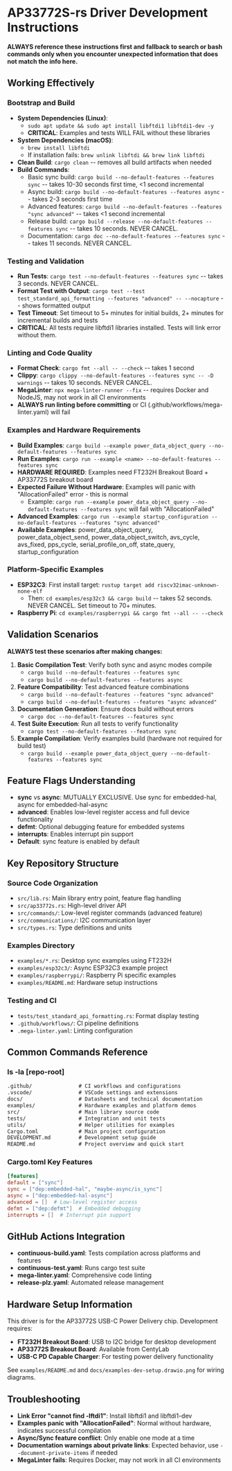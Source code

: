 # AP33772S-rs Driver Development Instructions

**ALWAYS reference these instructions first and fallback to search or bash commands only when you encounter unexpected information that does not match the info here.**

## Working Effectively

### Bootstrap and Build

- **System Dependencies (Linux)**:
  - `sudo apt update && sudo apt install libftdi1 libftdi1-dev -y`
  - **CRITICAL**: Examples and tests WILL FAIL without these libraries
- **System Dependencies (macOS)**:
  - `brew install libftdi`
  - If installation fails: `brew unlink libftdi && brew link libftdi`
- **Clean Build**: `cargo clean` -- removes all build artifacts when needed
- **Build Commands**:
  - Basic sync build: `cargo build --no-default-features --features sync` -- takes 10-30 seconds first time, <1 second incremental
  - Async build: `cargo build --no-default-features --features async` -- takes 2-3 seconds first time
  - Advanced features: `cargo build --no-default-features --features "sync advanced"` -- takes <1 second incremental
  - Release build: `cargo build --release --no-default-features --features sync` -- takes 10 seconds. NEVER CANCEL.
  - Documentation: `cargo doc --no-default-features --features sync` -- takes 11 seconds. NEVER CANCEL.

### Testing and Validation

- **Run Tests**: `cargo test --no-default-features --features sync` -- takes 3 seconds. NEVER CANCEL.
- **Format Test with Output**: `cargo test --test test_standard_api_formatting --features "advanced" -- --nocapture` -- shows formatted output
- **Test Timeout**: Set timeout to 5+ minutes for initial builds, 2+ minutes for incremental builds and tests
- **CRITICAL**: All tests require libftdi1 libraries installed. Tests will link error without them.

### Linting and Code Quality

- **Format Check**: `cargo fmt --all -- --check` -- takes 1 second
- **Clippy**: `cargo clippy --no-default-features --features sync -- -D warnings` -- takes 10 seconds. NEVER CANCEL.
- **MegaLinter**: `npx mega-linter-runner --fix` -- requires Docker and NodeJS, may not work in all CI environments
- **ALWAYS run linting before committing** or CI (.github/workflows/mega-linter.yaml) will fail

### Examples and Hardware Requirements

- **Build Examples**: `cargo build --example power_data_object_query --no-default-features --features sync`
- **Run Examples**: `cargo run --example <name> --no-default-features --features sync`
- **HARDWARE REQUIRED**: Examples need FT232H Breakout Board + AP33772S breakout board
- **Expected Failure Without Hardware**: Examples will panic with "AllocationFailed" error - this is normal
  - Example: `cargo run --example power_data_object_query --no-default-features --features sync` will fail with "AllocationFailed"
- **Advanced Examples**: `cargo run --example startup_configuration --no-default-features --features "sync advanced"`
- **Available Examples**: power_data_object_query, power_data_object_send, power_data_object_switch, avs_cycle, avs_fixed, pps_cycle, serial_profile_on_off, state_query, startup_configuration

### Platform-Specific Examples

- **ESP32C3**: First install target: `rustup target add riscv32imac-unknown-none-elf`
  - Then: `cd examples/esp32c3 && cargo build` -- takes 52 seconds. NEVER CANCEL. Set timeout to 70+ minutes.
- **Raspberry Pi**: `cd examples/raspberrypi && cargo fmt --all -- --check`

## Validation Scenarios

**ALWAYS test these scenarios after making changes:**

1. **Basic Compilation Test**: Verify both sync and async modes compile
   - `cargo build --no-default-features --features sync`
   - `cargo build --no-default-features --features async`
2. **Feature Compatibility**: Test advanced feature combinations
   - `cargo build --no-default-features --features "sync advanced"`
   - `cargo build --no-default-features --features "async advanced"`
3. **Documentation Generation**: Ensure docs build without errors
   - `cargo doc --no-default-features --features sync`
4. **Test Suite Execution**: Run all tests to verify functionality
   - `cargo test --no-default-features --features sync`
5. **Example Compilation**: Verify examples build (hardware not required for build test)
   - `cargo build --example power_data_object_query --no-default-features --features sync`

## Feature Flags Understanding

- **sync** vs **async**: MUTUALLY EXCLUSIVE. Use sync for embedded-hal, async for embedded-hal-async
- **advanced**: Enables low-level register access and full device functionality
- **defmt**: Optional debugging feature for embedded systems
- **interrupts**: Enables interrupt pin support
- **Default**: sync feature is enabled by default

## Key Repository Structure

### Source Code Organization

- `src/lib.rs`: Main library entry point, feature flag handling
- `src/ap33772s.rs`: High-level driver API
- `src/commands/`: Low-level register commands (advanced feature)
- `src/communications/`: I2C communication layer
- `src/types.rs`: Type definitions and units

### Examples Directory

- `examples/*.rs`: Desktop sync examples using FT232H
- `examples/esp32c3/`: Async ESP32C3 example project
- `examples/raspberrypi/`: Raspberry Pi specific examples
- `examples/README.md`: Hardware setup instructions

### Testing and CI

- `tests/test_standard_api_formatting.rs`: Format display testing
- `.github/workflows/`: CI pipeline definitions
- `.mega-linter.yaml`: Linting configuration

## Common Commands Reference

### ls -la [repo-root]

```txt
.github/               # CI workflows and configurations
.vscode/               # VSCode settings and extensions
docs/                  # Datasheets and technical documentation
examples/              # Hardware examples and platform demos
src/                   # Main library source code
tests/                 # Integration and unit tests
utils/                 # Helper utilities for examples
Cargo.toml             # Main project configuration
DEVELOPMENT.md         # Development setup guide
README.md              # Project overview and quick start
```

### Cargo.toml Key Features

```toml
[features]
default = ["sync"]
sync = ["dep:embedded-hal", "maybe-async/is_sync"]
async = ["dep:embedded-hal-async"]
advanced = []  # Low-level register access
defmt = ["dep:defmt"]  # Embedded debugging
interrupts = []  # Interrupt pin support
```

## GitHub Actions Integration

- **continuous-build.yaml**: Tests compilation across platforms and features
- **continuous-test.yaml**: Runs cargo test suite
- **mega-linter.yaml**: Comprehensive code linting
- **release-plz.yaml**: Automated release management

## Hardware Setup Information

This driver is for the AP33772S USB-C Power Delivery chip. Development requires:

- **FT232H Breakout Board**: USB to I2C bridge for desktop development
- **AP33772S Breakout Board**: Available from CentyLab
- **USB-C PD Capable Charger**: For testing power delivery functionality

See `examples/README.md` and `docs/examples-dev-setup.drawio.png` for wiring diagrams.

## Troubleshooting

- **Link Error "cannot find -lftdi1"**: Install libftdi1 and libftdi1-dev
- **Examples panic with "AllocationFailed"**: Normal without hardware, indicates successful compilation
- **Async/Sync feature conflict**: Only enable one mode at a time
- **Documentation warnings about private links**: Expected behavior, use `--document-private-items` if needed
- **MegaLinter fails**: Requires Docker, may not work in all CI environments
